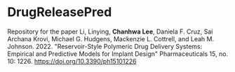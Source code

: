 # DrugReleasePred
 Repository for the paper Li, Linying, **Chanhwa Lee**, Daniela F. Cruz, Sai Archana Krovi, Michael G. Hudgens, Mackenzie L. Cottrell, and Leah M. Johnson. 2022. "Reservoir-Style Polymeric Drug Delivery Systems: Empirical and Predictive Models for Implant Design" Pharmaceuticals 15, no. 10: 1226. https://doi.org/10.3390/ph15101226
